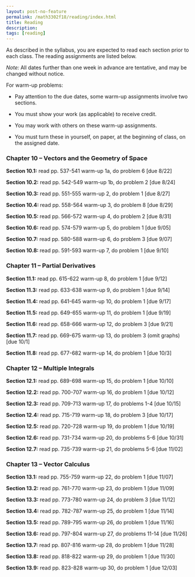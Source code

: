 ```yaml
---
layout: post-no-feature
permalink: /math3302f18/reading/index.html
title: Reading
description: 
tags: [reading]
---
```



As described in the syllabus, you are expected to read each section prior to each class. The reading assignments are listed below. 

<i>Note:</i> All dates further than one week in advance are tentative, and may be changed without notice. 

For warm-up problems:

* Pay attention to the due dates, some warm-up assignments involve two sections. 

* You must show your work (as applicable) to receive credit. 

* You may work with others on these warm-up assignments. 

* You must turn these in yourself, on paper, at the beginning of class, on the assigned date.


### Chapter 10 – Vectors and the Geometry of Space

<b> Section 10.1:</b>
read pp. 537-541 
warm-up 1a, do problem 6 [due 8/22] 

<b> Section 10.2:</b>
read pp. 542-549 
warm-up 1b, do problem 2 [due 8/24] 

<b>Section 10.3:</b>
read pp. 551-555 
warm-up 2, do problem 1 [due 8/27]

<b>Section 10.4: </b>
read pp. 558-564 
warm-up 3, do problem 8 [due 8/29] 

<b>Section 10.5: </b>
read pp. 566-572 
warm-up 4, do problem 2 [due 8/31]
 
<b>Section 10.6:</b>
read pp. 574-579 
warm-up 5, do problem 1 [due 9/05] 

<b>Section 10.7:</b>
read pp. 580-588 
warm-up 6, do problem 3 [due 9/07] 

<b>Section 10.8: </b>
read pp. 591-593 
warm-up 7, do problem 1 [due 9/10] 

### Chapter 11 – Partial Derivatives

<b>Section 11.1:</b>
read pp. 615-622 
warm-up 8, do problem 1 [due 9/12] 

<b>Section 11.3:</b> 
read pp. 633-638 
warm-up 9, do problem 1 [due 9/14] 

<b>Section 11.4:</b>
read pp. 641-645 
warm-up 10, do problem 1 [due 9/17] 

<b>Section 11.5:</b>
read pp. 649-655 
warm-up 11, do problem 1 [due 9/19] 

<b>Section 11.6:</b>
read pp. 658-666 
warm-up 12, do problem 3 [due 9/21] 

<b>Section 11.7:</b>
read pp. 669-675 
warm-up 13, do problem 3 (omit graphs) [due 10/1] 

<b>Section 11.8:</b> 
read pp. 677-682 
warm-up 14, do problem 1 [due 10/3]

### Chapter 12 – Multiple Integrals

<b>Section 12.1:</b>
read pp. 689-698 warm-up 15, 
do problem 1 [due 10/10] 

<b>Section 12.2:</b> 
read pp. 700-707 warm-up 16, 
do problem 1 [due 10/12] 

<b>Section 12.3:</b> 
read pp. 709-713 warm-up 17, 
do problems 1-4 [due 10/15] 

<b>Section 12.4:</b> 
read pp. 715-719 warm-up 18, 
do problem 3 [due 10/17] 

<b>Section 12.5:</b> 
read pp. 720-728 warm-up 19, 
do problem 1 [due 10/19] 

<b>Section 12.6:</b> 
read pp. 731-734 warm-up 20, 
do problems 5-6 [due 10/31] 

<b>Section 12.7:</b> 
read pp. 735-739 warm-up 21, 
do problems 5-6 [due 11/02]

### Chapter 13 – Vector Calculus

<b>Section 13.1:</b> 
read pp. 755-759 warm-up 22,
do problem 1 [due 11/07] 

<b>Section 13.2:</b>
read pp. 761-770 warm-up 23, 
do problem 1 [due 11/09] 

<b>Section 13.3:</b>
read pp. 773-780 warm-up 24, 
do problem 3 [due 11/12] 

<b>Section 13.4:</b> 
read pp. 782-787 warm-up 25, 
do problem 1 [due 11/14] 

<b>Section 13.5:</b> 
read pp. 789-795 warm-up 26, 
do problem 1 [due 11/16] 

<b>Section 13.6:</b> 
read pp. 797-804 warm-up 27, 
do problems 11-14 [due 11/26] 

<b>Section 13.7:</b> 
read pp. 807-816 warm-up 28, 
do problem 1 [due 11/28] 

<b>Section 13.8:</b>
read pp. 818-822 warm-up 29, 
do problem 1 [due 11/30] 

<b>Section 13.9:</b> 
read pp. 823-828 warm-up 30,
do problem 1 [due 12/03]



